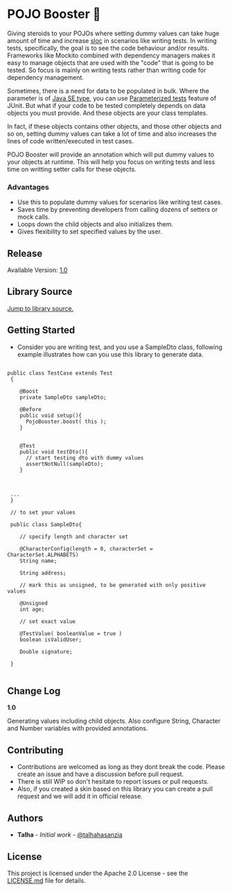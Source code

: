 # POJO Booster :rocket:
Giving steroids to your POJOs where setting dummy values can take huge amount of time and increase [sloc](https://en.wikipedia.org/wiki/Source_lines_of_code) in scenarios like writing tests. In writing tests, specifically, the goal is to see the code behaviour and/or results. Frameworks like Mockito combined with dependency managers makes it easy to manage objects that are used with the "code" that is going to be tested. So focus is mainly on writing tests rather than writing code for dependency management.

Sometimes, there is a need for data to be populated in bulk. Where the parameter is of [Java SE type](https://docs.oracle.com/javase/tutorial/java/nutsandbolts/variables.html), you can use [Parameterized tests](https://github.com/junit-team/junit4/wiki/parameterized-tests) feature of JUnit. But what if your code to be tested completely depends on data objects you must provide. And these objects are your class templates. 

In fact, if these objects contains other objects, and those other objects and so on, setting dummy values can take a lot of time and also increases the lines of code written/executed in test cases. 

POJO Booster will provide an annotation which will put dummy values to your objects at runtime. This will help you focus on writing tests and less time on writting setter calls for these objects.



### Advantages
- Use this to populate dummy values for scenarios like writing test cases.
- Saves time by preventing developers from calling dozens of setters or mock calls.
- Loops down the child objects and also initializes them.
- Gives flexibility to set specified values by the user.


## Release
Available Version:  [1.0](https://github.com/talhahasanzia/pojo-booster/releases/tag/v1.0)


## Library Source
[Jump to library source.](https://github.com/talhahasanzia/pojo-booster/tree/master/src/io/github/talhahasanzia)

## Getting Started
- Consider you are writing test, and you use a SampleDto class, following example illustrates how can you use this library to generate data.


```

public class TestCase extends Test
 {
 
    @Boost
    private SampleDto sampleDto;
    
    @Before
    public void setup(){
      PojoBooster.boost( this );
    }
    
    
    @Test
    public void testDto(){
      // start testing dto with dummy values
      assertNotNull(sampleDto);
    }
    
    
 
 ...
 }
 
 // to set your values
 
 public class SampleDto{
 
    // specify length and character set
    
    @CharacterConfig(length = 8, characterSet = CharacterSet.ALPHABETS)
    String name;
    
    String address;
    
    // mark this as unsigned, to be generated with only positive values
    
    @Unsigned
    int age;
    
    // set exact value
    
    @TestValue( booleanValue = true )
    boolean isValidUser;
    
    Double signature;
 
 }
  
 ```

## Change Log

**1.0**

Generating values including child objects. Also configure String, Character and Number variables with provided annotations.



## Contributing

- Contributions are welcomed as long as they dont break the code. Please create an issue and have a discussion before pull request.
- There is still WIP so don't hesitate to report issues or pull requests.
- Also, if you created a skin based on this library you can create a pull request and we will add it in official release.



## Authors

* **Talha** - *Initial work* - [@talhahasanzia](https://github.com/talhahasanzia)

## License

This project is licensed under the Apache 2.0 License - see the [LICENSE.md](https://github.com/talhahasanzia/pojo-booster/blob/master/LICENSE) file for details.


